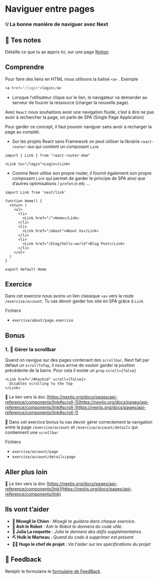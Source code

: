 # Naviguer entre pages

### 💡 La bonne manière de naviguer avec Next

## 📝 Tes notes

Détaille ce que tu as appris ici, sur une page [Notion](https://go.mikecodeur.com/course-notes-template)

## Comprendre

Pour faire des liens en HTML nous utilisons la balise `<a>` . Exemple 

```html
<a href="/login">login</a>
```

- Lorsque l’utilisateur clique sur le lien, le navigateur va demander au serveur de fournir la ressource (charger la nouvelle page).

Avec `React` nous souhaitons avoir une navigation fluide, c’est à dire ne pas avoir à rechercher la page, on parle de SPA (Single Page Application)

Pour garder ce concept, il faut pouvoir naviguer sans avoir à recharger la page au complet. 

- Sur les projets React sans Framework on peut utiliser la librairie `react-router-dom` qui contient un composant `Link`

```tsx
import { Link } from "react-router-dom"

<Link to="/login">Login</Link>
```

- Comme Next utilise son propre router, il fournit également son propre composant `Link` qui permet de garder le principe de SPA ainsi que d’autres optimisations / `prefetch` etc …

```tsx
import Link from 'next/link'
 
function Home() {
  return (
    <ul>
      <li>
        <Link href="/">Home</Link>
      </li>
      <li>
        <Link href="/about">About Us</Link>
      </li>
      <li>
        <Link href="/blog/hello-world">Blog Post</Link>
      </li>
    </ul>
  )
}
 
export default Home
```

 

## Exercice

Dans cet exercice nous avons un lien classique `<a>` vers la route `/exercise/account`. Tu vas devoir garder ton site en SPA grâce à `Link`

Fichiers

- `exercise/about/page.exercice`

## Bonus

### 1. 🚀 Gérer la scrollbar

Quand on navigue sur des pages contenant des `scrollbar`, Next fait par défaut un `scrollToTop`, il nous arrive de vouloir garder la position précédente de la barre. Pour cela il existe un `prop` `scroll={false}`

```tsx
<Link href="/#hashid" scroll={false}>
  Disables scrolling to the top
</Link>
```

📑 Le lien vers la doc [https://nextjs.org/docs/pages/api-reference/components/link#scroll-1](https://nextjs.org/docs/pages/api-reference/components/link#scroll-1https://nextjs.org/docs/pages/api-reference/components/link#scroll-1)

🐶 Dans cet exercice bonus tu vas devoir gérer correctement la navigation entre la page `/exercise/account` et `/exercise/account/details` qui contiennent une `scrollbar`

Fichiers

- `exercise/account/page`
- `exercise/account/details/page`

## Aller plus loin

📑 Le lien vers la doc [https://nextjs.org/docs/pages/api-reference/components/link](https://nextjs.org/docs/pages/api-reference/components/link)

## Ils vont t’aider

- **🐶  Mowgli le Chien** : *Mowgli te guidera dans chaque exercice.*
- **🤖  Ash le Robot** : *Ash le Robot te donnera du code utile.*
- **🚀 Julia La roquette** : *Julia te donnera des défis supplémentaires.*
- **⛏️ Hulk le Marteau** : *Quand du code à supprimer est présent*
- **👨‍✈️ Hugo le chef de projet** : *Va t'aider sur les spécifications du projet*

## 🐜 Feedback

Remplir le formulaire le [formulaire de FeedBack](https://go.mikecodeur.com/cours-next-avis?entry.1912869708=Next%20PRO&entry.1430994900=01.Les%20Fondamentaux&entry.533578441=04%20Les%20Liens).